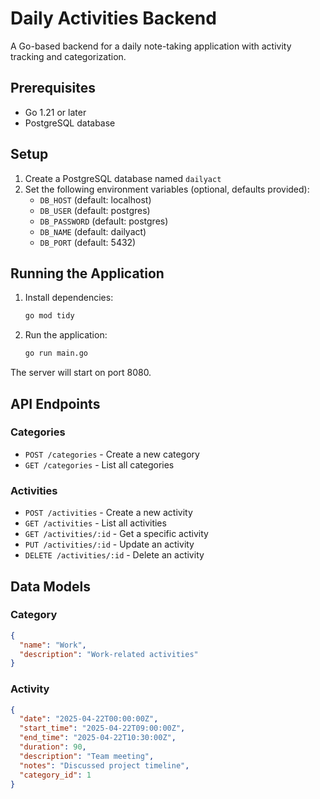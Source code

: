 # Daily Activities Backend

A Go-based backend for a daily note-taking application with activity tracking and categorization.

## Prerequisites

- Go 1.21 or later
- PostgreSQL database

## Setup

1. Create a PostgreSQL database named `dailyact`
2. Set the following environment variables (optional, defaults provided):
   - `DB_HOST` (default: localhost)
   - `DB_USER` (default: postgres)
   - `DB_PASSWORD` (default: postgres)
   - `DB_NAME` (default: dailyact)
   - `DB_PORT` (default: 5432)

## Running the Application

1. Install dependencies:
   ```bash
   go mod tidy
   ```

2. Run the application:
   ```bash
   go run main.go
   ```

The server will start on port 8080.

## API Endpoints

### Categories
- `POST /categories` - Create a new category
- `GET /categories` - List all categories

### Activities
- `POST /activities` - Create a new activity
- `GET /activities` - List all activities
- `GET /activities/:id` - Get a specific activity
- `PUT /activities/:id` - Update an activity
- `DELETE /activities/:id` - Delete an activity

## Data Models

### Category
```json
{
  "name": "Work",
  "description": "Work-related activities"
}
```

### Activity
```json
{
  "date": "2025-04-22T00:00:00Z",
  "start_time": "2025-04-22T09:00:00Z",
  "end_time": "2025-04-22T10:30:00Z",
  "duration": 90,
  "description": "Team meeting",
  "notes": "Discussed project timeline",
  "category_id": 1
}
```
